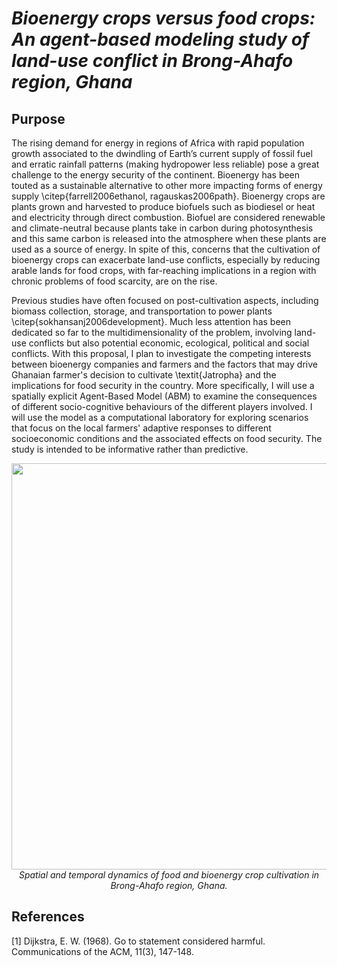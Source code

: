 # *Bioenergy crops versus food crops: An agent-based modeling study of land-use conflict in Brong-Ahafo region, Ghana*

## Purpose
<!---
Overthe past years, the government of Ghana drafted and planned to adopt biofuel policies such as financial instruments (i.e. biofuel subsidies) and regulatory instruments (i.e. biofuel targets and mandates) to support the biofuel industry. There are growing concerns that this projected growth in the biofuel industry can exacerbate the already existing food security situation in the country. We are developing an agent-based model to study land use conflict between food and bioenergy crop cultivation in Ghana's formerly Brong-Ahafo (i.e. Bono, Ahafo, and Bono-East) region. We will use the model to examine the extent to which farmers’ decisions to cultivate jatropha (a bioenergy crop) are influenced by their interaction with biofuel companies and other farmers through a common market where harvests are sold, the spatial land-use patterns that emerge from farmers’ decisions to cultivate jatropha and the implications of the obtained land-use patterns on food security (i.e. maize crop availability). -->

The rising demand for energy in regions of Africa with rapid population growth associated to the dwindling of Earth’s current supply of fossil fuel and erratic rainfall patterns (making hydropower less reliable) pose a great challenge to the energy security of the continent. Bioenergy has been touted as a sustainable alternative to other more impacting forms of energy supply \citep{farrell2006ethanol, ragauskas2006path}. Bioenergy crops are plants grown and harvested to produce biofuels such as biodiesel or heat and electricity through direct combustion. Biofuel are considered renewable and climate-neutral because plants take in carbon during photosynthesis and this same carbon is released into the atmosphere when these plants are used as a source of energy. In spite of this, concerns that the cultivation of bioenergy crops can exacerbate land-use conflicts, especially by reducing arable lands for food crops, with far-reaching implications in a region with chronic problems of food scarcity, are on the rise.


Previous studies have often focused on post-cultivation aspects, including biomass collection, storage, and transportation to power plants \citep{sokhansanj2006development}. Much less attention has been dedicated so far to the multidimensionality of the problem, involving land-use conflicts but also potential economic, ecological, political and social conflicts. With this proposal, I plan to investigate the competing interests between bioenergy companies and farmers and the factors that may drive Ghanaian farmer's decision to cultivate \textit{Jatropha} and the implications for food security in the country. More specifically, I will use a spatially explicit Agent-Based Model (ABM) to examine the consequences of different socio-cognitive behaviours of the different players involved. I will use the model as a computational laboratory for exploring scenarios that focus on the local farmers' adaptive responses to different socioeconomic conditions and the associated effects on food security. The study is intended to be informative rather than predictive. 



<p align="center">
   <img src="snapshot.png" width="650">
   <br>      
      <em> Spatial and temporal dynamics of food and bioenergy crop cultivation in Brong-Ahafo region, Ghana.  </em>   
</p>



## References
<a id="1">[1]</a> 
Dijkstra, E. W. (1968). 
Go to statement considered harmful. 
Communications of the ACM, 11(3), 147-148.
